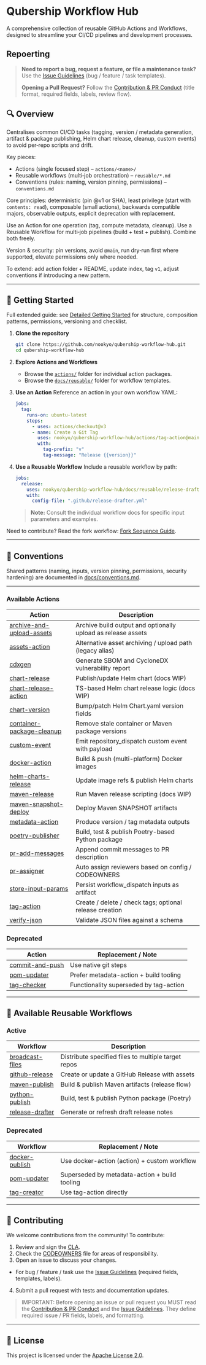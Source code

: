 # Qubership Workflow Hub

A comprehensive collection of reusable GitHub Actions and Workflows, designed to streamline your CI/CD pipelines and development processes.

## Repoerting

> **Need to report a bug, request a feature, or file a maintenance task?** Use the <u>[Issue Guidelines](docs/issue-guidelines.md)</u> (bug / feature / task templates).
>
> **Opening a Pull Request?** Follow the <u>[Contribution & PR Conduct](docs/code-of-conduct-prs.md)</u> (title format, required fields, labels, review flow).

## 🔍 Overview

Centralises common CI/CD tasks (tagging, version / metadata generation, artifact & package publishing, Helm chart release, cleanup, custom events) to avoid per‑repo scripts and drift.

Key pieces:

- Actions (single focused step) – `actions/<name>/`
- Reusable workflows (multi‑job orchestration) – `reusable/*.md`
- Conventions (rules: naming, version pinning, permissions) – `conventions.md`

Core principles: deterministic (pin @v1 or SHA), least privilege (start with `contents: read`), composable (small actions), backwards compatible majors, observable outputs, explicit deprecation with replacement.

Use an Action for one operation (tag, compute metadata, cleanup). Use a Reusable Workflow for multi‑job pipelines (build + test + publish). Combine both freely.

Version & security: pin versions, avoid `@main`, run dry‑run first where supported, elevate permissions only where needed.

To extend: add action folder + README, update index, tag `v1`, adjust conventions if introducing a new pattern.

---

## 🚀 Getting Started

Full extended guide: see [Detailed Getting Started](docs/getting-started.md) for structure, composition patterns, permissions, versioning and checklist.

1. **Clone the repository**

   ```bash
   git clone https://github.com/nookyo/qubership-workflow-hub.git
   cd qubership-workflow-hub
   ```

2. **Explore Actions and Workflows**
   - Browse the [`actions/`](actions/) folder for individual action packages.
   - Browse the [`docs/reusable/`](docs/reusable/) folder for workflow templates.

3. **Use an Action**
   Reference an action in your own workflow YAML:

   ```yaml
   jobs:
     tag:
       runs-on: ubuntu-latest
       steps:
         - uses: actions/checkout@v3
         - name: Create a Git Tag
           uses: nookyo/qubership-workflow-hub/actions/tag-action@main
           with:
             tag-prefix: "v"
             tag-message: "Release {{version}}"
   ```

4. **Use a Reusable Workflow**
   Include a reusable workflow by path:
   ```yaml
   jobs:
     release:
       uses: nookyo/qubership-workflow-hub/docs/reusable/release-drafter.md@main
       with:
         config-file: ".github/release-drafter.yml"
   ```
   > **Note:** Consult the individual workflow docs for specific input parameters and examples.

Need to contribute? Read the fork workflow: [Fork Sequence Guide](docs/fork-sequence.md).

---

## 📘 Conventions

Shared patterns (naming, inputs, version pinning, permissions, security hardening) are documented in [docs/conventions.md](docs/conventions.md).

---

### Available Actions

| Action                                                                   | Description                                                  |
| ------------------------------------------------------------------------ | ------------------------------------------------------------ |
| [archive-and-upload-assets](actions/archive-and-upload-assets/README.md) | Archive build output and optionally upload as release assets |
| [assets-action](actions/assets-action/README.md)                         | Alternative asset archiving / upload path (legacy alias)     |
| [cdxgen](actions/cdxgen/README.md)                                       | Generate SBOM and CycloneDX vulnerability report             |
| [chart-release](actions/chart-release/README.md)                         | Publish/update Helm chart (docs WIP)                         |
| [chart-release-action](actions/chart-release-action/README.md)           | TS-based Helm chart release logic (docs WIP)                 |
| [chart-version](actions/chart-version/README.md)                         | Bump/patch Helm Chart.yaml version fields                    |
| [container-package-cleanup](actions/container-package-cleanup/README.md) | Remove stale container or Maven package versions             |
| [custom-event](actions/custom-event/README.md)                           | Emit repository_dispatch custom event with payload           |
| [docker-action](actions/docker-action/README.md)                         | Build & push (multi-platform) Docker images                  |
| [helm-charts-release](actions/helm-charts-release/README.md)             | Update image refs & publish Helm charts                      |
| [maven-release](actions/maven-release/README.md)                         | Run Maven release scripting (docs WIP)                       |
| [maven-snapshot-deploy](actions/maven-snapshot-deploy/README.md)         | Deploy Maven SNAPSHOT artifacts                              |
| [metadata-action](actions/metadata-action/README.md)                     | Produce version / tag metadata outputs                       |
| [poetry-publisher](actions/poetry-publisher/README.md)                   | Build, test & publish Poetry-based Python package            |
| [pr-add-messages](actions/pr-add-messages/README.md)                     | Append commit messages to PR description                     |
| [pr-assigner](actions/pr-assigner/README.md)                             | Auto assign reviewers based on config / CODEOWNERS           |
| [store-input-params](actions/store-input-params/README.md)               | Persist workflow_dispatch inputs as artifact                 |
| [tag-action](actions/tag-action/README.md)                               | Create / delete / check tags; optional release creation      |
| [verify-json](actions/verify-json/README.md)                             | Validate JSON files against a schema                         |

### Deprecated

| Action                                               | Replacement / Note                     |
| ---------------------------------------------------- | -------------------------------------- |
| [commit-and-push](actions/commit-and-push/README.md) | Use native git steps                   |
| [pom-updater](actions/pom-updater/README.md)         | Prefer metadata-action + build tooling |
| [tag-checker](actions/tag-checker/README.md)         | Functionality superseded by tag-action |

---

## 🔄 Available Reusable Workflows

### Active

| Workflow                                            | Description                                         |
| --------------------------------------------------- | --------------------------------------------------- |
| [broadcast-files](docs/reusable/broadcast-files.md) | Distribute specified files to multiple target repos |
| [github-release](docs/reusable/github-release.md)   | Create or update a GitHub Release with assets       |
| [maven-publish](docs/reusable/maven-publish.md)     | Build & publish Maven artifacts (release flow)      |
| [python-publish](docs/reusable/python-publish.md)   | Build, test & publish Python package (Poetry)       |
| [release-drafter](docs/reusable/release-drafter.md) | Generate or refresh draft release notes             |

### Deprecated

| Workflow                                          | Replacement / Note                            |
| ------------------------------------------------- | --------------------------------------------- |
| [docker-publish](docs/reusable/docker-publish.md) | Use docker-action (action) + custom workflow  |
| [pom-updater](docs/reusable/pom-updater.md)       | Superseded by metadata-action + build tooling |
| [tag-creator](docs/reusable/tag-creator.md)       | Use tag-action directly                       |

---

## 🤝 Contributing

We welcome contributions from the community! To contribute:

1. Review and sign the [CLA](CLA/cla.md).
2. Check the [CODEOWNERS](CODEOWNERS) file for areas of responsibility.
3. Open an issue to discuss your changes.

- For bug / feature / task use the <u>[Issue Guidelines](docs/issue-guidelines.md)</u> (required fields, templates, labels).

4. Submit a pull request with tests and documentation updates.

> IMPORTANT: Before opening an issue or pull request you MUST read the <u>[Contribution & PR Conduct](docs/code-of-conduct-prs.md)</u> and the <u>[Issue Guidelines](docs/issue-guidelines.md)</u>. They define required issue / PR fields, labels, and formatting.

---

## 📄 License

This project is licensed under the [Apache License 2.0](LICENSE).
